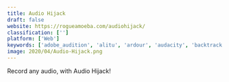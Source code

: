 ```yaml
---
title: Audio Hijack
draft: false 
website: https://rogueamoeba.com/audiohijack/
classification: ['']
platform: ['Web']
keywords: ['adobe_audition', 'alitu', 'ardour', 'audacity', 'backtrack', 'call_recorder', 'callnote_audio_video_call_recorder', 'django_automatic_call_recorder', 'evaer_skype_video_recorder', 'goldwave', 'kristalic', 'lmms', 'mikme_pocket', 'sawtooth', 'senstone', 'supertintin', 'wavepad', 'zynewave_podium', 'ifree_skype_recorder']
image: 2020/04/Audio-Hijack.png
---
```

Record any audio, with Audio Hijack!